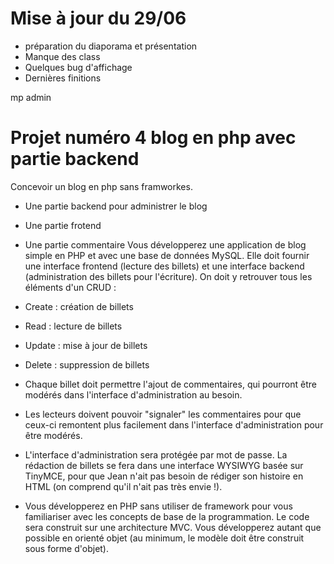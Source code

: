 
# Mise à jour du 29/06
* préparation du diaporama et présentation
* Manque des class
* Quelques bug d'affichage 
* Dernières finitions

mp admin 




# Projet numéro 4 blog en php avec partie backend 
Concevoir un blog en php sans framworkes. 
* Une partie backend pour administrer le blog
* Une partie frotend  
* Une partie commentaire 
Vous développerez une application de blog simple en PHP et avec une base de données MySQL. Elle doit fournir une interface frontend (lecture des billets) et une interface backend (administration des billets pour l'écriture). On doit y retrouver tous les éléments d'un CRUD :

* Create : création de billets
* Read : lecture de billets
* Update : mise à jour de billets
* Delete : suppression de billets
* Chaque billet doit permettre l'ajout de commentaires, qui pourront être modérés dans l'interface d'administration au besoin.
* Les lecteurs doivent pouvoir "signaler" les commentaires pour que ceux-ci remontent plus facilement dans l'interface d'administration pour être modérés.

* L'interface d'administration sera protégée par mot de passe. La rédaction de billets se fera dans une interface WYSIWYG basée sur TinyMCE, pour que Jean n'ait pas besoin de rédiger son histoire en HTML (on comprend qu'il n'ait pas très envie !).

* Vous développerez en PHP sans utiliser de framework pour vous familiariser avec les concepts de base de la programmation. Le code sera construit sur une architecture MVC. Vous développerez autant que possible en orienté objet (au minimum, le modèle doit être construit sous forme d'objet).
